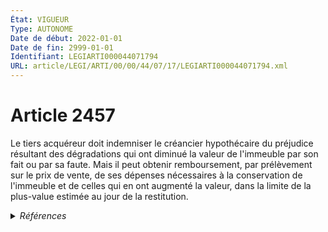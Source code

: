 ```yaml
---
État: VIGUEUR
Type: AUTONOME
Date de début: 2022-01-01
Date de fin: 2999-01-01
Identifiant: LEGIARTI000044071794
URL: article/LEGI/ARTI/00/00/44/07/17/LEGIARTI000044071794.xml
---
```


<h1>Article 2457</h1>

Le tiers acquéreur doit indemniser le créancier hypothécaire du préjudice
résultant des dégradations qui ont diminué la valeur de l'immeuble par son fait
ou par sa faute. Mais il peut obtenir remboursement, par prélèvement sur le prix
de vente, de ses dépenses nécessaires à la conservation de l'immeuble et de
celles qui en ont augmenté la valeur, dans la limite de la plus-value estimée au
jour de la restitution.


<details>
  <summary><em>Références</em></summary>

  <h2>Articles faisant référence à l'article</h2>
  
  <ul>
    <li>
      <a href="https://legal.tricoteuses.fr//redirection/LEGIARTI000044071812?vers=git&vers=legifrance">Code civil - article 2454 AUTONOME VIGUEUR, en vigueur depuis le 2022-01-01</a> CITATION cible
    </li>
    <li>
      <a href="https://legal.tricoteuses.fr//redirection/LEGIARTI000044045536?vers=git&vers=legifrance">Ordonnance n° 2021-1192 du 15 septembre 2021 portant réforme du droit des sûretés - article 22 ENTIEREMENT_MODIF</a> MODIFIE source
    </li>
    <li>
      <a href="https://legal.tricoteuses.fr//redirection/LEGIARTI000044045526?vers=git&vers=legifrance">Ordonnance n° 2021-1192 du 15 septembre 2021 portant réforme du droit des sûretés - article 15 ENTIEREMENT_MODIF</a> TRANSFERE source
    </li>
    <li>
      <a href="https://legal.tricoteuses.fr//redirection/LEGIARTI000044045526?vers=git&vers=legifrance">Ordonnance n° 2021-1192 du 15 septembre 2021 portant réforme du droit des sûretés - article 15 ENTIEREMENT_MODIF</a> MODIFIE source
    </li>
  </ul>
  
  <h2>Références faites par l'article</h2>
  
  <ul>
    <li>
      1955-01-04 CITATION cible <a href="https://legal.tricoteuses.fr//redirection/LEGIARTI000022336466?vers=git&vers=legifrance">Décret n°55-22 du 4 janvier 1955 portant réforme de la publicité foncière - article 8-1 AUTONOME VIGUEUR, en vigueur depuis le 2013-01-01</a>
    </li>
    <li>
      1955-10-14 CITATION cible <a href="https://legal.tricoteuses.fr//redirection/LEGIARTI000026854392?vers=git&vers=legifrance">Décret n°55-1350 du 14 octobre 1955 pour l'application du décret n° 55-22 du 4 janvier 1955 portant réforme de la publicité foncière - article 53-8 AUTONOME VIGUEUR, en vigueur depuis le 2013-01-01</a>
    </li>
    <li>
      2021-09-15 TRANSFERE cible <a href="https://legal.tricoteuses.fr//redirection/LEGIARTI000044045526?vers=git&vers=legifrance">Ordonnance n° 2021-1192 du 15 septembre 2021 portant réforme du droit des sûretés - article 15 ENTIEREMENT_MODIF</a>
    </li>
    <li>
      2021-09-15 MODIFIE cible <a href="https://legal.tricoteuses.fr//redirection/LEGIARTI000044045526?vers=git&vers=legifrance">Ordonnance n° 2021-1192 du 15 septembre 2021 portant réforme du droit des sûretés - article 15 ENTIEREMENT_MODIF</a>
    </li>
    <li>
      2021-09-15 MODIFIE cible <a href="https://legal.tricoteuses.fr//redirection/LEGIARTI000044045536?vers=git&vers=legifrance">Ordonnance n° 2021-1192 du 15 septembre 2021 portant réforme du droit des sûretés - article 22 ENTIEREMENT_MODIF</a>
    </li>
    <li>
      2999-01-01 CONCORDE cible <a href="https://legal.tricoteuses.fr//redirection/LEGIARTI000006447042?vers=git&vers=legifrance">Code civil - article 2203-1 AUTONOME TRANSFERE, en vigueur du 1998-07-01 au 2006-03-24</a>
    </li>
    <li>
      2999-01-01 CONCORDANCE source <a href="https://legal.tricoteuses.fr//redirection/LEGIARTI000006447042?vers=git&vers=legifrance">Code civil - article 2203-1 AUTONOME TRANSFERE, en vigueur du 1998-07-01 au 2006-03-24</a>
    </li>
    <li>
      2999-01-01 CITATION source <a href="https://legal.tricoteuses.fr//redirection/LEGIARTI000044071812?vers=git&vers=legifrance">Code civil - article 2454 AUTONOME VIGUEUR, en vigueur depuis le 2022-01-01</a>
    </li>
  </ul>
</details>
